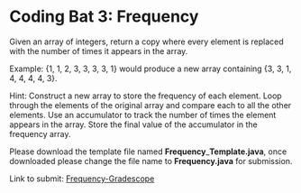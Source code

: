 # Coding Bat 3: Frequency 

Given an array of integers, return a copy where every element is replaced with the number of times it appears in the array.

Example: {1, 1, 2, 3, 3, 3, 3, 1} would produce a new array containing {3, 3, 1, 4, 4, 4, 4, 3}.

Hint: Construct a new array to store the frequency of each element. Loop through the elements of the original array and compare each to all the other elements. Use an accumulator to track the number of times the element appears in the array. Store the final value of the accumulator in the frequency array.

Please download the template file named **Frequency**\_**Template.java**,
once downloaded please change the file name to **Frequency.java** for submission.

Link to submit: [Frequency\-Gradescope](https://www.gradescope.com/courses/137448/assignments)
